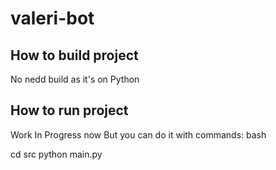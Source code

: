 # valeri-bot

## How to build project
No nedd build as it's on Python

## How to run project
Work In Progress now
But you can do it with commands:
   bash

cd src
python main.py
